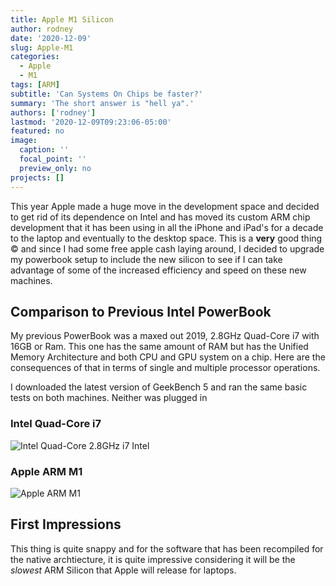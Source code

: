 ```yaml
---
title: Apple M1 Silicon
author: rodney
date: '2020-12-09'
slug: Apple-M1
categories:
  - Apple
  - M1
tags: [ARM]
subtitle: 'Can Systems On Chips be faster?'
summary: 'The short answer is "hell ya".'
authors: ['rodney']
lastmod: '2020-12-09T09:23:06-05:00'
featured: no
image:
  caption: ''
  focal_point: ''
  preview_only: no
projects: []
---
```


This year Apple made a huge move in the development space and decided to get rid of its dependence on Intel and has moved its custom ARM chip development that it has been using in all the iPhone and iPad's for a decade to the laptop and eventually to the desktop space. This is a **very** good thing &copy; and since I had some free apple cash laying around, I decided to upgrade my powerbook setup to include the new silicon to see if I can take advantage of some of the increased efficiency and speed on these new machines.  

## Comparison to Previous Intel PowerBook

My previous PowerBook was a maxed out 2019, 2.8GHz Quad-Core i7 with 16GB or Ram.  This one has the same amount of RAM but has the Unified Memory Architecture and both CPU and GPU system on a chip.  Here are the consequences of that in terms of single and multiple processor operations.

I downloaded the latest version of GeekBench 5 and ran the same basic tests on both machines.  Neither was plugged in

### Intel Quad-Core i7

![Intel Quad-Core 2.8GHz i7 Intel](https://live.staticflickr.com/65535/50698787453_1502ae3b91_c_d.jpg)

### Apple ARM M1 

![Apple ARM M1](https://live.staticflickr.com/65535/50699612427_bc4dfbea60_c_d.jpg)


## First Impressions

This thing is quite snappy and for the software that has been recompiled for the native archtiecture, it is quite impressive considering it will be the *slowest* ARM Silicon that Apple will release for laptops.